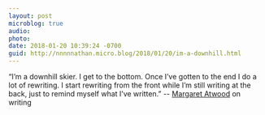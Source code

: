 ```yaml
---
layout: post
microblog: true
audio: 
photo: 
date: 2018-01-20 10:39:24 -0700
guid: http://nnnnnathan.micro.blog/2018/01/20/im-a-downhill.html
---
```

“I’m a downhill skier. I get to the bottom. Once I’ve gotten to the end I do a lot of rewriting. I start rewriting from the front while I’m still writing at the back, just to remind myself what I’ve written.” -- [Margaret Atwood](https://www.theguardian.com/books/2018/jan/20/margaret-atwood-i-am-not-a-prophet-science-fiction-is-about-now) on writing
